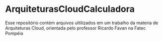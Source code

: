 # ArquiteturasCloudCalculadora
Esse repositório contém arquivos ultilizados em um trabalho da materia de Arquiteturas Cloud, orientada pelo professor Ricardo Favan na Fatec Pompéia
